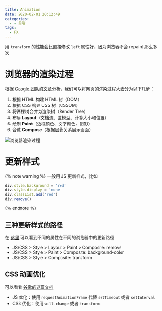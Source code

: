 ```yaml
---
title: Animation
date: 2020-02-01 20:12:49
categories:
  - - 前端
tags:
  - FX
---
```



用 `transform` 的性能会比直接修改 `left` 属性好，因为浏览器不会 repaint 那么多次

# 浏览器的渲染过程

根据 [Google 团队的文章](https://developers.google.com/web/fundamentals/performance/critical-rendering-path/render-tree-construction)分析，我们可以将网页的渲染过程大致分为以下几步：

1. 根据 HTML 构建 HTML 树（DOM）
2. 根据 CSS 构建 CSS 树（CSSOM）
3. 将两棵树合并为渲染树（Render Tree）
4. 布局 **Layout**（文档流、盒模型、计算大小和位置）
5. 绘制 **Paint**（边框颜色、文字颜色、阴影）
6. 合成 **Compose**（根据层叠关系展示画面）

![浏览器渲染过程](https://hais-note-pics-1301462215.cos.ap-chengdu.myqcloud.com/Browser-Render-Process.png)

# 更新样式

{% note warning %}
一般用 JS 更新样式，比如
```js
div.style.background = 'red'
div.style.display = 'none'
div.classList.add('red')
div.remove()
```
{% endnote %}

## 三种更新样式的路径

在 [这里](https://csstriggers.com/) 可以看到不同的属性在不同的浏览器中的更新路径

- JS/CSS > Style > Layout > Paint > Composite: remove
- JS/CSS > Style > Paint > Composite: background-color
- JS/CSS > Style > Composite: transform

## CSS 动画优化

可以看看 [谷歌的这篇文档](https://developers.google.com/web/fundamentals/performance/rendering)

- JS 优化：使用 `requestAnimationFrame` 代替 `setTimeout` 或者 `setInterval`
- CSS 优化：使用 `will-change` 或者 `transform`